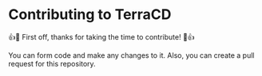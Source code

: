 # Contributing to TerraCD

:+1::tada: First off, thanks for taking the time to contribute! :tada::+1:

You can form code and make any changes to it. Also, you can create a pull request for this repository.
